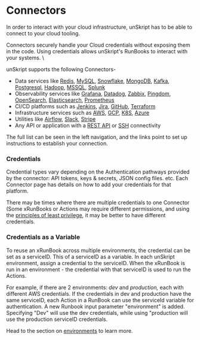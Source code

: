 # Connectors

In order to interact with your cloud infrastructure, unSkript has to be able to connect to your cloud tooling. &#x20;

Connectors securely handle your Cloud credentials without exposing them in the code.  Using credentials allows unSkript's RunBooks to interact with your systems.  \


unSkript supports the following Connectors-

* Data services like [Redis](redis/), [MySQL](mysql/), [Snowflake](snowflake/), [MongoDB](mongodb/), [Kafka](apache-kafka/), [Postgresql](postgres/), [Hadoop](hadoop/), [MSSQL](ms-sql/), [Splunk](splunk/)
* Observability services like [Grafana](grafana/), [Datadog](datadog/), [Zabbix](zabbix.md), [Pingdom](pingdom/), [OpenSearch](opensearch/), [Elasticsearch](elasticsearch/), [Prometheus](prometheus/)
* CI/CD platforms such as [Jenkins](jenkins/), [Jira](jira/), [GitHub](github/), [Terraform](terraform/)
* Infrastructure services such as [AWS](aws/), [GCP](gcp/), [K8S](kubernetes/), [Azure](azure/)
* Utilities like [Airflow](airflow/), [Slack](slack/), [Stripe](stripe/)
* Any API or application with a [REST API](rest/) or [SSH](ssh/) connectivity

The full list can be seen in the left navigation, and the links point to set up instructions to establish your connection.

### Credentials

Credential types vary depending on the Authentication pathways provided by the connector: API tokens, keys & secrets, JSON config files. etc.  Each Connector page has details on how to add your credentials for that platform.

There may be times where there are multiple credentials to one Connector (Some xRunBooks or Actions may require different permissions, and using the [principles of least privilege](https://unskript.com/blog/automate-the-creation-of-least-privileged-aws-security-profiles), it may be better to have different credentials.

### Credentials as a Variable

To reuse an xRunBook across multiple environments, the credential can be set as a serviceID.  This of a serviceID as a variable. In each unSkript environment, assign a credential to the serviceID.  When the xRunBook is run in an environment - the credential with that serviceID is used to run the Actions.

For example, if there are 2 environments: _dev_ and _production,_ each with different AWS credentials. If the credentials in dev and production have the same serviceID, each Action in a RunBook can use the serviceId variable for authentication. A new Runbook input parameter "environment" is added.  Specifying "Dev" will use the dev credentials, while using "production will use the production serviceID credentials.

Head to the section on [environments](../proxies/connect-your-environment/) to learn more.



